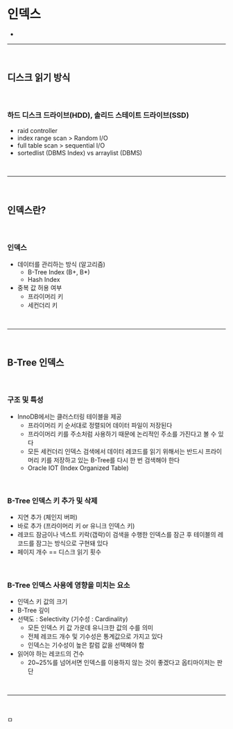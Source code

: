 # 인덱스
> 
* 

<hr>
<br>

## 디스크 읽기 방식
#### 

<br>

### 하드 디스크 드라이브(HDD), 솔리드 스테이트 드라이브(SSD)
* raid controller
* index range scan > Random I/O
* full table scan > sequential I/O
* sortedlist (DBMS Index) vs arraylist (DBMS)

<br>
<hr>
<br>

## 인덱스란?
#### 

<br>

### 인덱스
* 데이터를 관리하는 방식 (알고리즘)
  * B-Tree Index (B+, B*)
  * Hash Index
* 중복 값 허용 여부
  * 프라이머리 키
  * 세컨더리 키

<br>
<hr>
<br>

## B-Tree 인덱스
####

<br>

### 구조 및 특성 
* InnoDB에서는 클러스터링 테이블을 제공 
  * 프라이머리 키 순서대로 정렬되어 데이터 파일이 저장된다
  * 프라이머리 키를 주소처럼 사용하기 때문에 논리적인 주소를 가진다고 볼 수 있다
  * 모든 세컨더리 인덱스 검색에서 데이터 레코드를 읽기 위해서는 반드시 프라이머리 키를 저장하고 있는 B-Tree를 다시 한 번 검색해야 한다
  * Oracle IOT (Index Organized Table)

<br>

### B-Tree 인덱스 키 추가 및 삭제
* 지연 추가 (체인지 버퍼)
* 바로 추가 (프라이머리 키 or 유니크 인덱스 키)
* 레코드 잠금이나 넥스트 키락(갭락)이 검색을 수행한 인덱스를 잠근 후 테이블의 레코드를 잠그는 방식으로 구현돼 있다 
* 페이지 개수 == 디스크 읽기 횟수

<br>

### B-Tree 인덱스 사용에 영향을 미치는 요소 
* 인덱스 키 값의 크기
* B-Tree 깊이
* 선택도 : Selectivity (기수성 : Cardinality)
  * 모든 인덱스 키 값 가운데 유니크한 값의 수를 의미
  * 전체 레코드 개수 및 기수성은 통계값으로 가지고 있다
  * 인덱스는 기수성이 높은 칼럼 값을 선택해야 함
* 읽어야 하는 레코드의 건수
  * 20~25%를 넘어서면 인덱스를 이용하지 않는 것이 좋겠다고 옵티마이저는 판단

<br>
<hr>
<br>

ㅁ
